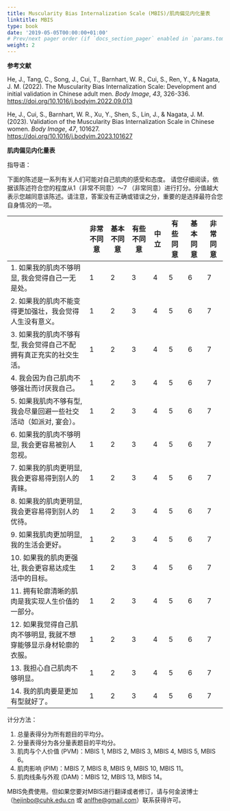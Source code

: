 ```yaml
---
title: Muscularity Bias Internalization Scale (MBIS)/肌肉偏见内化量表 
linktitle: MBIS
type: book
date: '2019-05-05T00:00:00+01:00'
# Prev/next pager order (if `docs_section_pager` enabled in `params.toml`)
weight: 2
---
```


**参考文献**

He, J., Tang, C., Song, J., Cui, T., Barnhart, W. R., Cui, S., Ren, Y., & Nagata, J. M. (2022). The Muscularity Bias Internalization Scale: Development and initial validation in Chinese adult men. *Body Image*, *43*, 326-336. https://doi.org/10.1016/j.bodyim.2022.09.013

He, J., Cui, S., Barnhart, W. R., Xu, Y., Shen, S., Lin, J., & Nagata, J. M. (2023). Validation of the Muscularity Bias Internalization Scale in Chinese women. *Body Image*, *47*, 101627. https://doi.org/10.1016/j.bodyim.2023.101627

**肌肉偏见内化量表**

指导语：

下面的陈述是一系列有关人们可能对自己肌肉的感受和态度。 请您仔细阅读，依据该陈述符合您的程度从1（非常不同意）～7 （非常同意）进行打分。分值越大表示您越同意该陈述。请注意，答案没有正确或错误之分，重要的是选择最符合您自身情况的一项。

|                                                              | **非常不同意** | **基本不同意** | **有些**  **不同意** | **中立** | **有些同意** | **基本同意** | **非常同意** |
| ------------------------------------------------------------ | -------------- | -------------- | -------------------- | -------- | ------------ | ------------ | ------------ |
| 1.  如果我的肌肉不够明显, 我会觉得自己一无是处。             | 1              | 2              | 3                    | 4        | 5            | 6            | 7            |
| 2.  如果我的肌肉不能变得更加强壮，我会觉得人生没有意义。     | 1              | 2              | 3                    | 4        | 5            | 6            | 7            |
| 3.  如果我的肌肉不够有型, 我会觉得自己不配拥有真正充实的社交生活。 | 1              | 2              | 3                    | 4        | 5            | 6            | 7            |
| 4.  我会因为自己肌肉不够强壮而讨厌我自己。                   | 1              | 2              | 3                    | 4        | 5            | 6            | 7            |
| 5.  如果我肌肉不够有型, 我会尽量回避一些社交活动（如派对, 宴会）。 | 1              | 2              | 3                    | 4        | 5            | 6            | 7            |
| 6.  如果我的肌肉不够明显, 我会更容易被别人忽视。             | 1              | 2              | 3                    | 4        | 5            | 6            | 7            |
| 7.  如果我的肌肉更明显, 我会更容易得到别人的青睐。           | 1              | 2              | 3                    | 4        | 5            | 6            | 7            |
| 8.  如果我的肌肉更明显, 我会更容易得到别人的优待。           | 1              | 2              | 3                    | 4        | 5            | 6            | 7            |
| 9.  如果我肌肉更加明显, 我的生活会更好。                     | 1              | 2              | 3                    | 4        | 5            | 6            | 7            |
| 10.  如果我的肌肉更强壮, 我会更容易达成生活中的目标。        | 1              | 2              | 3                    | 4        | 5            | 6            | 7            |
| 11.  拥有轮廓清晰的肌肉是我实现人生价值的一部分。            | 1              | 2              | 3                    | 4        | 5            | 6            | 7            |
| 12.  如果我觉得自己肌肉不够明显, 我就不想穿能够显示身材轮廓的衣服。 | 1              | 2              | 3                    | 4        | 5            | 6            | 7            |
| 13.  我担心自己肌肉不够明显。                                | 1              | 2              | 3                    | 4        | 5            | 6            | 7            |
| 14.  我的肌肉要是更加有型就好了。                            | 1              | 2              | 3                    | 4        | 5            | 6            | 7            |

计分方法：
1) 总量表得分为所有题目的平均分。
2) 分量表得分为各分量表题目的平均分。
3) 肌肉与个人价值 (PVM)：MBIS 1, MBIS 2, MBIS 3, MBIS 4, MBIS 5, MBIS 6。
4) 肌肉影响 (PIM)：MBIS 7, MBIS 8, MBIS 9, MBIS 10, MBIS 11。
5) 肌肉线条与外观 (DAM)：MBIS 12, MBIS 13, MBIS 14。

MBIS免费使用。但如果您要对MBIS进行翻译或者修订，请与何金波博士（hejinbo@cuhk.edu.cn 或 anlfhe@gmail.com）联系获得许可。
